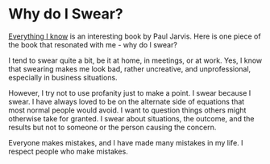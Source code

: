 # Why do I Swear?

[Everything I know](https://www.amazon.com/Everything-I-Know-Paul-Jarvis-ebook/dp/B00GRBIFH6) is an interesting book by Paul Jarvis. Here is one piece of the book that resonated with me - why do I swear?

I tend to swear quite a bit, be it at home, in meetings, or at work. Yes, I know that swearing makes me look bad, rather uncreative, and unprofessional, especially in business situations.

However, I try not to use profanity just to make a point. I swear because I swear. I have always loved to be on the alternate side of equations that most normal people would avoid. I want to question things others might otherwise take for granted. I swear about situations, the outcome, and the results but not to someone or the person causing the concern. 

Everyone makes mistakes, and I have made many mistakes in my life. I respect people who make mistakes.